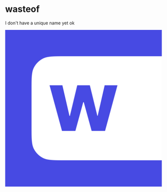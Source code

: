 # wasteof
I don't have a unique name yet ok

![icon](https://github.com/3r1s-s/wasteof/blob/main/src/assets/images/icon-mobile.png?raw=true)
